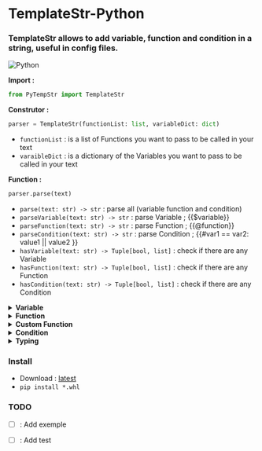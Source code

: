 # TemplateStr-Python

### TemplateStr allows to add variable, function and condition in a string, useful in config files.

![Python](https://img.shields.io/badge/Python-v3.8%5E-green?style=flat-square&logo=python&logoColor=00ccff)

<strong>Import : </strong>

```python
from PyTempStr import TemplateStr
```

<strong>Construtor : </strong>

```python
parser = TemplateStr(functionList: list, variableDict: dict)
```

- `functionList` : is a list of Functions you want to pass to be called in your text
- `varaibleDict` : is a dictionary of the Variables you want to pass to be called in your text

<strong>Function : </strong>

```python
parser.parse(text)
```

- `parse(text: str) -> str` : parse all (variable function and condition)
- `parseVariable(text: str) -> str` : parse Variable ; {{$variable}}
- `parseFunction(text: str) -> str` : parse Function ; {{@function}}
- `parseCondition(text: str) -> str` : parse Condition ; {{#var1 == var2: value1 || value2 }}
- `hasVariable(text: str) -> Tuple[bool, list]` : check if there are any Variable
- `hasFunction(text: str) -> Tuple[bool, list]` : check if there are any Function
- `hasCondition(text: str) -> Tuple[bool, list]` : check if there are any Condition

<details>
<summary><strong>Variable</strong></summary>
</br>

The syntax of the Variables is like if : `{{$variable}}`


```python
from PyTempStr import TemplateStr

varDict = {'variable':'yes'}

text = 'are you a variable : {{$variable}}'

parser = TemplateStr(variableDict=varDict)

print(parser.parse(text))
```

```python
variable = 'yes'

print('are you a variable : ' + variable)
```

The two codes will return

```text
are you a variable : yes
```

</details>

<details>
<summary><strong>Function</strong></summary>
</br>

The syntax of the Function is like if : `{{@function variable}}`

list of basic functions : 
- `{{@uppercase variable}}`
- `{{@uppercaseFirst variable}}`
- `{{@lowercase variable}}`
- `{{@casefold variable}}`
- `{{@swapcase variable}}`
- `{{@time}}`
- `{{@date}}`
- `{{@dateTime}}`

```python
from PyTempStr import TemplateStr

varDict = {'variable':'no'}

text = 'are you a variable : {{@uppercase variable}}'

parser = TemplateStr(variableDict=varDict)

print(parser.parse(text))
```

```python
variable = 'no'

print('are you a variable : ' + variable.upper())
```

The two codes will return

```text
are you a variable : NO
```
</details>

<details>
<summary><strong>Custom Function</strong></summary>
</br>

The syntax of the Custom Function is like if : `{{@customFunction param1 param2 ...}}`

`Typing` can be used at the parameter level of custom functions

parameters to be passed in a list

the custom function must necessarily return a str

```python
from PyTempStr import TemplateStr

def customFunc(list: list) -> str:
    return list[0].replace('no', 'maybe')

text = 'are you a variable : {{@customFunc "no"}}'

parser = TemplateStr(functionList=[customFunc])

print(parser.parse(text))
```
Return

```text
are you a variable : maybe
```

</details>

<details>
<summary><strong>Condition</strong></summary>
</br>

The syntax of the Condition is like if : `{{#var1 == var2: value1 || value2 }}`

comparator:
- `==`
- `!=`
- `<=`
- `<`
- `>=`
- `>`

`var1` is compared with `var2`

`Typing` can be used at `var1` and `var2` level

```python
from PyTempStr import TemplateStr

varDict = {'var1':'no', 'var2':'o2'}

text = 'are you a variable : {{#"test" == var2: yes || no }}'

parser = TemplateStr(variableDict=varDict)

print(parser.parse(text))
```
```python
var1 = 'no'
var2 = 'o2'

if "test" == var2:
    text = 'yes'
else:
    text = 'no'
print('are you a variable : ' + text)
```

The two codes will return

```text
are you a variable : no
```

</details>

<details>
<summary><strong>Typing</strong></summary>
</br>

| format                       | type    | description                                                       | return                 |
|------------------------------|---------|-------------------------------------------------------------------|------------------------|
| keyVariable                  | `*`     | is the key of the value in the dictionary pass to the constructor | value of `keyVariable` |
| \<b:True>                    | `bool`  |                                                                   | True                   |
| \<n:123>                     | `int`   |                                                                   | 123                    |
| \<n:123.4>                   | `float` |                                                                   | 123.4                  |
| "text" or 'text' or \`text\` | `str`   |                                                                   | text                   |

</details>

### Install

- Download : [latest](https://github.com/CheeseGrinder/TemplateStr-Python/releases/latest)
- `pip install *.whl`

### TODO

- [ ] : Add exemple
- [ ] : Add test

 
